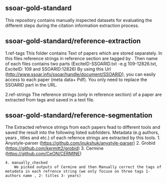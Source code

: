## ssoar-gold-standard
This repository contains manually inspected datasets for evaluating the different steps during the citation information extraction process.


## ssoar-gold-standard/reference-extraction
1.ref-tags
		This folder contains Text of papers which are stored separately. In this files reference strings in reference section are tagged by <ref></ref>.
		Then name of each files contains two parts (ExciteID-SSOARID.txt -e.g 109-12826.txt, ExciteID: 109 and SSOARID:12826)
		By using this Url (http://www.ssoar.info/ssoar/handle/document/SSOARID), you can easily access to each paper (meta data+ Pdf). You only need to replace the SSOARID part in the URL.
	
2.ref-strings
		The reference strings (only in reference section) of a paper are extracted from <ref></ref> tags and saved in a text file.

## ssoar-gold-standard/reference-segmentation
The Extracted refrence strings from each papers fead to different tools and saved the result into the following listed subfolders. 
Metadata (e.g authors, years , titles and etc.) of each refernce strings are extracted by this tools.
	1. Anystyle-parser
		(https://github.com/inukshuk/anystyle-parser)
	2. Grobid
		(https://github.com/kermitt2/grobid)
	3. Cermine
		(https://github.com/CeON/CERMINE)

	4. manually_checked
		We picked outputs of Cermine and then Manually correct the tags of metadata in each refrence string (we only focuse on three tags 1- authors name , 2- titles 3- years)
